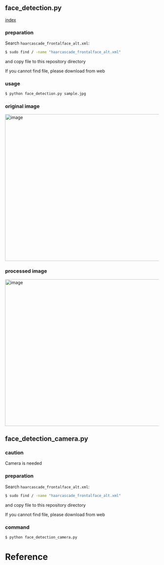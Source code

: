 ## face_detection.py
[index](./index.md)

### preparation
Search `haarcascade_frontalface_alt.xml`:
```sh
$ sudo find / -name "haarcascade_frontalface_alt.xml"
```

and copy file to this repository directory

If you cannot find file, please download from web

### usage
```sh
$ python face_detection.py sample.jpg
```

### original image
<img src="https://raw.githubusercontent.com/wiki/karaage0703/python-image-processing/0007.jpg" alt="image" width="640" height="480">

### processed image
<img src="https://raw.githubusercontent.com/wiki/karaage0703/python-image-processing/0008.jpg" alt="image" width="640" height="480">


## face_detection_camera.py

### caution
Camera is needed

### preparation
Search `haarcascade_frontalface_alt.xml`:
```sh
$ sudo find / -name "haarcascade_frontalface_alt.xml"
```
and copy file to this repository directory

If you cannot find file, please download from web

### command
```sh
$ python face_detection_camera.py
```

# Reference
